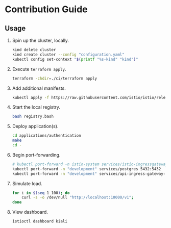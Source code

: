 # Contribution Guide

## Usage

1. Spin up the cluster, locally.

    ```bash
    kind delete cluster
    kind create cluster --config "configuration.yaml"
    kubectl config set-context "$(printf "%s-kind" "kind")"
    ```

2. Execute `terraform apply`.

    ```bash
    terraform -chdir=./ci/terraform apply 
    ```

3. Add additional manifests.

    ```bash
    kubectl apply -f https://raw.githubusercontent.com/istio/istio/release-1.22/samples/addons/extras/prometheus-operator.yaml
    ```

4. Start the local registry.

    ```bash
    bash registry.bash
    ```

5. Deploy application(s).

    ```bash
    cd applications/authentication
    make
    cd - 
    ```

6. Begin port-forwarding.

    ```bash
    # kubectl port-forward -n istio-system services/istio-ingressgateway 10000:80
    kubectl port-forward -n "development" services/postgres 5432:5432
    kubectl port-forward -n "development" services/api-ingress-gateway-istio 10000:80
    ```

7. Simulate load.

    ```bash
    for i in $(seq 1 100); do 
        curl -s -o /dev/null "http://localhost:10000/v1";
    done
    ```

8. View dashboard.

    ```bash
    istioctl dashboard kiali 
    ```
